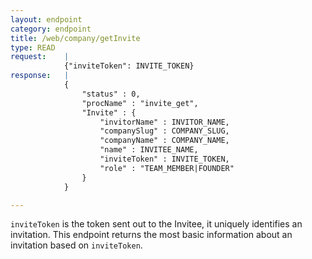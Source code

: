```yaml
---
layout: endpoint
category: endpoint
title: /web/company/getInvite
type: READ
request:    |
            {"inviteToken": INVITE_TOKEN}
response:   |
            {
                "status" : 0,
                "procName" : "invite_get",
                "Invite" : {
                    "invitorName" : INVITOR_NAME,
                    "companySlug" : COMPANY_SLUG,
                    "companyName" : COMPANY_NAME,
                    "name" : INVITEE_NAME,
                    "inviteToken" : INVITE_TOKEN,
                    "role" : "TEAM_MEMBER|FOUNDER"
                }
            }

---
```


`inviteToken` is the token sent out to the Invitee, it uniquely identifies an invitation.
This endpoint returns the most basic information about an invitation based on `inviteToken`.
